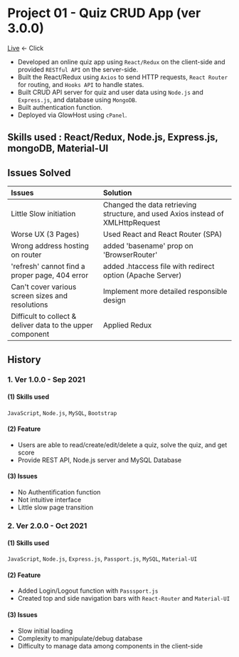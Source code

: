 # Project 01 - Quiz CRUD App (ver 3.0.0)

 [Live](https://lucaswgong.com/portfolio/03/) <- Click

 - Developed an online quiz app using `React/Redux` on the client-side and provided `RESTful API` on the server-side.
 - Built the React/Redux using `Axios` to send HTTP requests, `React Router` for routing, and `Hooks API` to handle states.
 - Built CRUD API server for quiz and user data using `Node.js` and `Express.js`, and database using `MongoDB`.
 - Built authentication function.
 - Deployed via GlowHost using `cPanel`.
 
 ## Skills used : React/Redux, Node.js, Express.js, mongoDB, Material-UI
 
 
 ## Issues Solved
|Issues | Solution|
|:--|:--|
|Little Slow initiation | Changed the data retrieving structure, and used Axios instead of XMLHttpRequest|
|Worse UX (3 Pages) | Used React and React Router (SPA)|
|Wrong address hosting on router | added 'basename' prop on 'BrowserRouter' |
|'refresh' cannot find a proper page, 404 error | added .htaccess file with redirect option (Apache Server) |
|Can't cover various screen sizes and resolutions | Implement more detailed responsible design |
|Difficult to collect & deliver data to the upper component | Applied Redux|

 ## History

### 1. Ver 1.0.0 - Sep 2021
#### (1) Skills used
`JavaScript`, `Node.js`, `MySQL`, `Bootstrap`

#### (2) Feature
 - Users are able to read/create/edit/delete a quiz, solve the quiz, and get score
 - Provide REST API, Node.js server and MySQL Database

#### (3) Issues
 - No Authentification function
 - Not intuitive interface
 - Little slow page transition

### 2. Ver 2.0.0 - Oct 2021
#### (1) Skills used
`JavaScript`, `Node.js`, `Express.js`, `Passport.js`, `MySQL`, `Material-UI`

#### (2) Feature
 - Added Login/Logout function with `Passsport.js`
 - Created top and side navigation bars with `React-Router` and `Material-UI`

#### (3) Issues
 - Slow initial loading
 - Complexity to manipulate/debug database
 - Difficulty to manage data among components in the client-side


